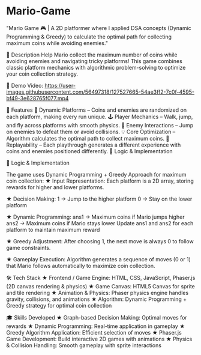# Mario-Game
"Mario Game 🎮 | A 2D platformer where I applied DSA concepts (Dynamic Programming &amp; Greedy) to calculate the optimal path for collecting maximum coins while avoiding enemies."

🌟 Description
Help Mario collect the maximum number of coins while avoiding enemies and navigating tricky platforms!
This game combines classic platform mechanics with algorithmic problem-solving to optimize your coin collection strategy.

🎥 Demo Video:
https://user-images.githubusercontent.com/56497318/127527665-54ae3ff2-7c0f-4595-bf49-3e628765f077.mp4

🚀 Features
🎲 Dynamic Platforms – Coins and enemies are randomized on each platform, making every run unique.
🕹️ Player Mechanics – Walk, jump, and fly across platforms with smooth physics.
👾 Enemy Interactions – Jump on enemies to defeat them or avoid collisions.
💡 Core Optimization – Algorithm calculates the optimal path to collect maximum coins.
🔁 Replayability – Each playthrough generates a different experience with coins and enemies positioned differently.
🧠 Logic & Implementation

🧠 Logic & Implementation

The game uses Dynamic Programming + Greedy Approach for maximum coin collection:
★ Input Representation: Each platform is a 2D array, storing rewards for higher and lower platforms.

★ Decision Making:
1 → Jump to the higher platform
0 → Stay on the lower platform

★ Dynamic Programming:
ans1 → Maximum coins if Mario jumps higher
ans2 → Maximum coins if Mario stays lower
Update ans1 and ans2 for each platform to maintain maximum reward

★ Greedy Adjustment: After choosing 1, the next move is always 0 to follow game constraints.

★ Gameplay Execution: Algorithm generates a sequence of moves (0 or 1) that Mario follows automatically to maximize coin collection.

🛠️ Tech Stack
★ Frontend / Game Engine: HTML, CSS, JavaScript, Phaser.js (2D canvas rendering & physics)
★ Game Canvas: HTML5 Canvas for sprite and tile rendering
★ Animation & Physics: Phaser physics engine handles gravity, collisions, and animations
★ Algorithm: Dynamic Programming + Greedy strategy for optimal coin collection

🎓 Skills Developed
★ Graph-based Decision Making: Optimal moves for rewards
★ Dynamic Programming: Real-time application in gameplay
★ Greedy Algorithm Application: Efficient selection of moves
★ Phaser.js Game Development: Build interactive 2D games with animations
★ Physics & Collision Handling: Smooth gameplay with sprite interactions
